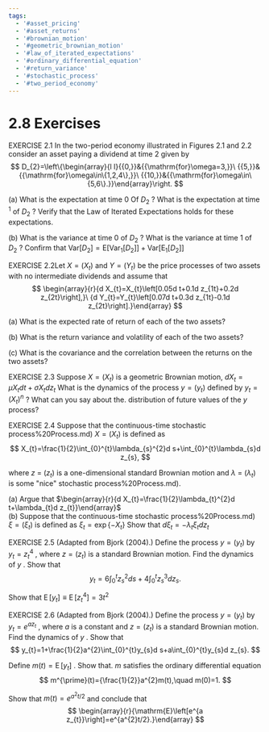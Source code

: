 ```yaml
---
tags:
  - '#asset_pricing'
  - '#asset_returns'
  - '#brownian_motion'
  - '#geometric_brownian_motion'
  - '#law_of_iterated_expectations'
  - '#ordinary_differential_equation'
  - '#return_variance'
  - '#stochastic_process'
  - '#two_period_economy'
---
```

# 2.8 Exercises  

EXERCISE 2.1 In the two-period economy illustrated in Figures 2.1 and 2.2 consider an asset paying a dividend at time 2 given by  
$$
D_{2}=\left\{\begin{array}{l l}{{0,}}&{{\mathrm{for}\omega=3,}}\ {{5,}}&{{\mathrm{for}\omega\in\{1,2,4\},}}\ {{10,}}&{{\mathrm{for}\omega\in\{5,6\}.}}\end{array}\right.
$$  

(a) What is the expectation at time $0$ Of $D_{2}$ ? What is the expectation at time $^{1}$ of $D_{2}$ ? Verify that the Law of Iterated Expectations holds for these expectations.  

(b) What is the variance at time $0$ of $D_{2}$ ? What is the variance at time 1 of $D_{2}$ ? Confirm that $\mathrm{Var}[D_{2}]=\mathrm{E}\left[\mathrm{Var}_{1}[D_{2}]\right]+\mathrm{Var}\left[\mathrm{E}_{1}[D_{2}]\right]$  

EXERCISE 2.2Let $X=\left(X_{t}\right)$ and $Y=\left(Y_{t}\right)$ be the price processes of two assets with no intermediate dividends and assume that  
$$
\begin{array}{r}{d X_{t}=X_{t}\left[0.05d t+0.1d z_{1t}+0.2d z_{2t}\right],}\ {d Y_{t}=Y_{t}\left[0.07d t+0.3d z_{1t}-0.1d z_{2t}\right].}\end{array}
$$  

(a) What is the expected rate of return of each of the two assets?  

(b) What is the return variance and volatility of each of the two assets?  

(c) What is the covariance and the correlation between the returns on the two assets?  

EXERCISE 2.3 Suppose $X=\left(X_{t}\right)$ is a geometric Brownian motion, $d X_{t}=\mu X_{t}d t+\sigma X_{t}d z_{t}$ What is the dynamics of the process $y=\left(y_{t}\right)$ defined by $y_{t}=(X_{t})^{n}$ ? What can you say about the. distribution of future values of the $y$ process?  

EXERCISE 2.4 Suppose that the continuous-time stochastic process%20Process.md) $X=\left(X_{t}\right)$ is defined as  
$$
X_{t}=\frac{1}{2}\int_{0}^{t}\lambda_{s}^{2}d s+\int_{0}^{t}\lambda_{s}d z_{s},
$$  

where $z~=~\left(z_{t}\right)$ is a one-dimensional standard Brownian motion and $\lambda\:=\:(\lambda_{t})$ is some "nice" stochastic process%20Process.md).  

(a) Argue that $\begin{array}{r}{d X_{t}=\frac{1}{2}\lambda_{t}^{2}d t+\lambda_{t}d z_{t}}\end{array}$   
(b) Suppose that the continuous-time stochastic process%20Process.md) $\xi=\left(\xi_{t}\right)$ is defined as $\xi_{t}=\exp\{-X_{t}\}$ Show that $d\xi_{t}=-\lambda_{t}\xi_{t}d z_{t}$  

EXERCISE 2.5 (Adapted from Bjork (2004).) Define the process $y=\left(y_{t}\right)$ by $y_{t}=z_{t}^{4}$ , where $z=\left(z_{t}\right)$ is a standard Brownian motion. Find the dynamics of $y$ . Show that  
$$
y_{t}=6\int_{0}^{t}z_{s}^{2}d s+4\int_{0}^{t}z_{s}^{3}d z_{s}.
$$  

Show that $\operatorname{E}[y_{t}]\equiv\operatorname{E}[z_{t}^{4}]=3t^{2}$  

EXERCISE 2.6 (Adapted from Bjork (2004).) Define the process $y=\left(y_{t}\right)$ by $y_{t}=e^{a z_{t}}$ , where $a$ is a constant and $z=\left(z_{t}\right)$ is a standard Brownian motion. Find the dynamics of $y$ . Show that  
$$
y_{t}=1+\frac{1}{2}a^{2}\int_{0}^{t}y_{s}d s+a\int_{0}^{t}y_{s}d z_{s}.
$$  

Define $m(t)=\operatorname{E}[y_{t}]$ . Show that. $m$ satisfies the ordinary differential equation  
$$
m^{\prime}(t)={\frac{1}{2}}a^{2}m(t),\quad m(0)=1.
$$  

Show that $m(t)=e^{a^{2}t/2}$ and conclude that  
$$
\begin{array}{r}{\mathrm{E}\left[e^{a z_{t}}\right]=e^{a^{2}t/2}.}\end{array}
$$
